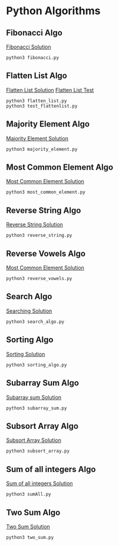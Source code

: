 # Python Algorithms
## Fibonacci Algo
[Fibonacci Solution](https://github.com/SalasC2/python-algos/blob/master/algorithms/fibonacci.py)
```python3
python3 fibonacci.py
```

## Flatten List Algo
[Flatten List Solution](https://github.com/SalasC2/python-algos/blob/master/algorithms/flatten_list.py)
[Flatten List Test](https://github.com/SalasC2/python-algos/blob/master/algorithms/test_flattenlist.py)
```python3
python3 flatten_list.py
python3 test_flattenlist.py
```

## Majority Element Algo
[Majority Element Solution](https://github.com/SalasC2/python-algos/blob/master/algorithms/majority_element.py)
```python3
python3 majority_element.py
```
## Most Common Element Algo
[Most Common Element Solution](https://github.com/SalasC2/python-algos/blob/master/algorithms/most_common_element.py)
```python3
python3 most_common_element.py
```

## Reverse String Algo
[Reverse String Solution](https://github.com/SalasC2/python-algos/blob/master/algorithms/reverse_srting.py)
```python3
python3 reverse_string.py
```

## Reverse Vowels Algo
[Most Common Element Solution](https://github.com/SalasC2/python-algos/blob/master/algorithms/reverse_vowels.py)
```python3
python3 reverse_vowels.py
```

## Search Algo
[Searching Solution](https://github.com/SalasC2/python-algos/blob/master/algorithms/search_algo.py)
```python3
python3 search_algo.py
```

## Sorting Algo
[Sorting Solution](https://github.com/SalasC2/python-algos/blob/master/algorithms/sorting_algo.py)
```python3
python3 sorting_algo.py
```

## Subarray Sum Algo
[Subarray sum Solution](https://github.com/SalasC2/python-algos/blob/master/algorithms/subarray_sum.py)
```python3
python3 subarray_sum.py
```

## Subsort Array Algo
[Subsort Array Solution](https://github.com/SalasC2/python-algos/blob/master/algorithms/subsort_array.py)
```python3
python3 subsort_array.py
```

## Sum of all integers Algo
[Sum of all integers Solution](https://github.com/SalasC2/python-algos/blob/master/algorithms/sumAll.py)
```python3
python3 sumAll.py
```

## Two Sum Algo
[Two Sum Solution](https://github.com/SalasC2/python-algos/blob/master/algorithms/two_sum.py)
```python3
python3 two_sum.py
```